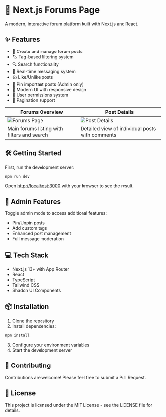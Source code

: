 # 🚀 Next.js Forums Page

A modern, interactive forum platform built with Next.js and React.

## ✨ Features

- 📝 Create and manage forum posts
- 🏷️ Tag-based filtering system
- 🔍 Search functionality
- 💬 Real-time messaging system
- 👍 Like/Unlike posts
- 📌 Pin important posts (Admin only)
- 🎨 Modern UI with responsive design
- 👤 User permissions system
- 🔄 Pagination support

| Forums Overview | Post Details |
|----------------|--------------|
| ![Forums Page](/public/forums-overview.png) | ![Post Details](/public/post-details.png) |
| Main forums listing with filters and search | Detailed view of individual posts with comments |

## 🛠️ Getting Started

First, run the development server:

```bash
npm run dev
```

Open [http://localhost:3000](http://localhost:3000/forums) with your browser to see the result.

## 🔑 Admin Features

Toggle admin mode to access additional features:
- Pin/Unpin posts
- Add custom tags
- Enhanced post management
- Full message moderation

## 💻 Tech Stack

- Next.js 13+ with App Router
- React
- TypeScript
- Tailwind CSS
- Shadcn UI Components

## 📦 Installation

1. Clone the repository
2. Install dependencies:
```bash
npm install
```
3. Configure your environment variables
4. Start the development server

## 🤝 Contributing

Contributions are welcome! Please feel free to submit a Pull Request.

## 📝 License

This project is licensed under the MIT License - see the LICENSE file for details.
